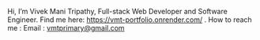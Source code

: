 Hi, I’m Vivek Mani Tripathy, Full-stack Web Developer and Software Engineer. 
Find me here: https://vmt-portfolio.onrender.com/ .
How to reach me : Email : vmtprimary@gmail.com 

<!---
iamvmt/iamvmt is a ✨ special ✨ repository because its `README.md` (this file) appears on your GitHub profile.
You can click the Preview link to take a look at your changes.
--->
